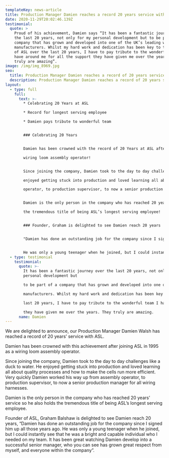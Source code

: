 ```yaml
---
templateKey: news-article
title: Production Manager Damien reaches a record 20 years service with ASL
date: 2020-11-29T20:02:46.139Z
testimonial:
  quote: >
    Proud of his achievement, Damien says “It has been a fantastic journey over
    the last 20 years, not only for my personal development but to be part of a
    company that has grown and developed into one of the UK’s leading wiring
    manufacturers. Whilst my hard work and dedication has been key to the growth
    of ASL over the last 20 years, I have to pay tribute to the wonderful team I
    have around me for all the support they have given me over the years. They
    truly are amazing”.
image: /img/img_8969.jpg
seo:
  title: Production Manager Damien reaches a record of 20 years service with ASL
  description: Production Manager Damien reaches a record of 20 years service with ASL
layout:
  - type: full
    full:
      text: >-
        * Celebrating 20 Years at ASL

        * Record for longest serving employee

        * Damien pays tribute to wonderful team


        ### Celebrating 20 Years


        Damien has been crowned with the record of 20 Years at ASL after joining ASL in 1995 as a

        wiring loom assembly operator!


        Since joining the company, Damien took to the day to day challenges like a duck to water. He

        enjoyed getting stuck into production and loved learning all about quality processes and how to make the cells run more efficient. Very quickly Damien worked his way up from assembly

        operator, to production supervisor, to now a senior production manager for all wiring harnesses.


        Damien is the only person in the company who has reached 20 years’ service so he also holds

        the tremendous title of being ASL’s longest serving employee!


        ### Founder, Graham is delighted to see Damien reach 20 years


        "Damien has done an outstanding job for the company since I signed him up all those years ago.


        He was only a young teenager when he joined, but I could instantly see that he was a bright and capable individual who I needed on my team. It has been great watching Damien develop into a successful senior manager, and he has grown great respect from myself, and everyone within the company”.
  - type: testimonial
    testimonial:
      quote: >-
        It has been a fantastic journey over the last 20 years, not only for my
        personal development but

        to be part of a company that has grown and developed into one of the UK’s leading wiring

        manufacturers. Whilst my hard work and dedication has been key to the growth of ASL over the

        last 20 years, I have to pay tribute to the wonderful team I have around me for all the support

        they have given me over the years. They truly are amazing.
      name: Damien
---
```

We are delighted to announce, our Production Manager Damien Walsh has reached a record of 20 years’ service with ASL. 

Damien has been crowned with this achievement after joining ASL in 1995 as a wiring loom assembly operator. 

Since joining the company, Damien took to the day to day challenges like a duck to water. He enjoyed getting stuck into production and loved learning all about quality processes and how to make the cells run more efficient. Very quickly Damien worked his way up from assembly operator, to production supervisor, to now a senior production manager for all wiring harnesses. 

Damien is the only person in the company who has reached 20 years’ service so he also holds the tremendous title of being ASL’s longest serving employee.

Founder of ASL, Graham Balshaw is delighted to see Damien reach 20 years, “Damien has done an outstanding job for the company since I signed him up all those years ago. He was only a young teenager when he joined, but I could instantly see that he was a bright and capable individual who I needed on my team. It has been great watching Damien develop into a successful senior manager, who you can see has grown great respect from myself, and everyone within the company”.


